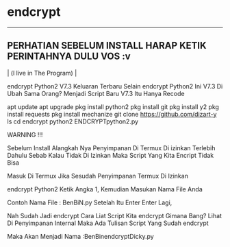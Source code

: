 # endcrypt

-------------------------------------
PERHATIAN SEBELUM INSTALL HARAP KETIK
PERINTAHNYA DULU VOS :v
-------------------------------------
| (l live in The Program) |

endcrypt Python2 V7.3 Keluaran Terbaru 
Selain endcrypt Python2 Ini V7.3 Di Ubah Sama Orang?
Menjadi Script Baru V7.3 
Itu Hanya Recode

apt update
apt upgrade
pkg install python2
pkg install git
pkg install y2
pkg install requests
pkg install mechanize
git clone https://github.com/dizart-y
ls
cd endcrypt
python2 ENDCRYPTpython2.py

WARNING !!! 

Sebelum Install Alangkah Nya Penyimpanan Di Termux Di izinkan Terlebih Dahulu
Sebab Kalau Tidak Di Izinkan Maka Script Yang Kita Encript Tidak Bisa 

Masuk Di Termux Jika Sesudah Penyimpanan Termux Di Izinkan

endcrypt Python2 Ketik Angka 1, Kemudian Masukan Nama File Anda 

Contoh Nama File :
BenBiN.py
Setelah Itu Enter
Enter Lagi,

Nah Sudah Jadi endcrypt Cara Liat Script Kita endcrypt Gimana Bang? 
Lihat Di Penyimpanan Internal Maka Ada Tulisan Script Yang Sudah endcrypt

Maka Akan Menjadi Nama :BenBinendcryptDicky.py
